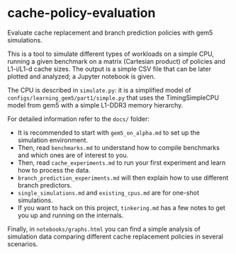 # cache-policy-evaluation

Evaluate cache replacement and branch prediction policies with gem5 simulations.

This is a tool to simulate different types of workloads on a simple CPU, running a given benchmark on a matrix (Cartesian product) of policies and L1-i/L1-d cache sizes. The output is a simple CSV file that can be later plotted and analyzed; a Jupyter notebook is given.

The CPU is described in `simulate.py`: it is a simplified model of `configs/learning_gem5/part1/simple.py` that uses the TimingSimpleCPU model from gem5 with a simple L1-DDR3 memory hierarchy.

For detailed information refer to the `docs/` folder:

 - It is recommended to start with `gem5_on_alpha.md` to set up the simulation environment.
 - Then, read `benchmarks.md` to understand how to compile benchmarks and which ones are of interest to you.
 - Then, read `cache_experiments.md` to run your first experiment and learn how to process the data.
 - `branch_prediction_experiments.md` will then explain how to use different branch predictors.
 - `single_simulations.md` and `existing_cpus.md` are for one-shot simulations.
 - If you want to hack on this project, `tinkering.md` has a few notes to get you up and running on the internals.

Finally, in `notebooks/graphs.html` you can find a simple analysis of simulation data comparing different cache replacement policies in several scenarios.
